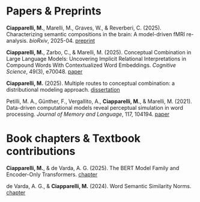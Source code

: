 
Papers & Preprints
======
**Ciapparelli, M.**, Marelli, M., Graves, W., & Reverberi, C. (2025). Characterizing semantic compositions in the brain: A model-driven fMRI re-analysis. *bioRxiv*, 2025-04.
[preprint](https://doi.org/10.1101/2025.04.25.650708)

**Ciapparelli, M.**, Zarbo, C., & Marelli, M. (2025). Conceptual Combination in Large Language Models: Uncovering Implicit Relational Interpretations in Compound Words With Contextualized Word Embeddings. *Cognitive Science*, 49(3), e70048.
[paper](https://doi.org/10.1111/cogs.70048)

**Ciapparelli, M.** (2025). Multiple routes to conceptual combination: a distributional modeling approach.
[dissertation](https://boa.unimib.it/handle/10281/540841)

Petilli, M. A., Günther, F., Vergallito, A., **Ciapparelli, M.**, & Marelli, M. (2021). Data-driven computational models reveal perceptual simulation in word processing. *Journal of Memory and Language*, 117, 104194.
[paper](https://doi.org/10.1016/j.jml.2020.104194)

Book chapters & Textbook contributions
======
**Ciapparelli, M.**, & de Varda, A. G. (2025). The BERT Model Family and Encoder-Only Transformers.
[chapter](https://doi.org/10.1016/B978-0-323-95504-1.00507-X)

de Varda, A. G., & **Ciapparelli, M.** (2024). Word Semantic Similarity Norms.
[chapter](https://doi.org/10.1016/B978-0-323-95504-1.00176-9)

